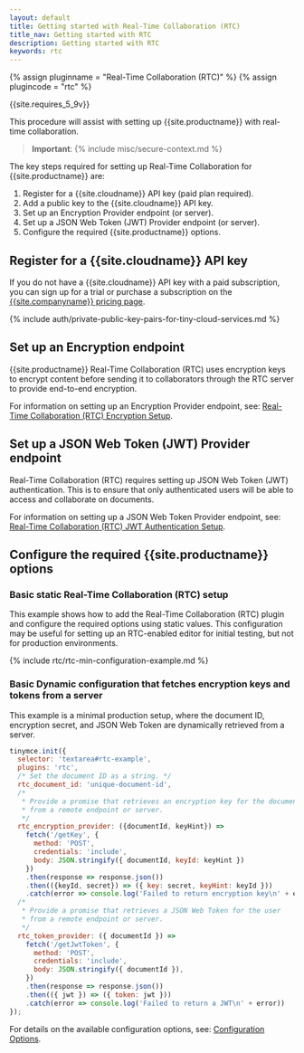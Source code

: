 ```yaml
---
layout: default
title: Getting started with Real-Time Collaboration (RTC)
title_nav: Getting started with RTC
description: Getting started with RTC
keywords: rtc
---
```


{% assign pluginname = "Real-Time Collaboration (RTC)" %}
{% assign plugincode = "rtc" %}

{{site.requires_5_9v}}

This procedure will assist with setting up {{site.productname}} with real-time collaboration.

> **Important**: {% include misc/secure-context.md %}

The key steps required for setting up Real-Time Collaboration for {{site.productname}} are:

1. Register for a {{site.cloudname}} API key (paid plan required).
1. Add a public key to the {{site.cloudname}} API key.
1. Set up an Encryption Provider endpoint (or server).
1. Set up a JSON Web Token (JWT) Provider endpoint (or server).
1. Configure the required {{site.productname}} options.

## Register for a {{site.cloudname}} API key

If you do not have a {{site.cloudname}} API key with a paid subscription, you can sign up for a trial or purchase a subscription on the [{{site.companyname}} pricing page]({{site.pricingpage}}).

{% include auth/private-public-key-pairs-for-tiny-cloud-services.md %}

## Set up an Encryption endpoint

{{site.productname}} Real-Time Collaboration (RTC) uses encryption keys to encrypt content before sending it to collaborators through the RTC server to provide end-to-end encryption.

For information on setting up an Encryption Provider endpoint, see: [Real-Time Collaboration (RTC) Encryption Setup]({{site.baseurl}}/rtc/encryption/).

## Set up a JSON Web Token (JWT) Provider endpoint

Real-Time Collaboration (RTC) requires setting up JSON Web Token (JWT) authentication. This is to ensure that only authenticated users will be able to access and collaborate on documents.

For information on setting up a JSON Web Token Provider endpoint, see: [Real-Time Collaboration (RTC) JWT Authentication Setup]({{site.baseurl}}/rtc/jwt-authentication/).

## Configure the required {{site.productname}} options

### Basic static Real-Time Collaboration (RTC) setup

This example shows how to add the Real-Time Collaboration (RTC) plugin and configure the required options using static values. This configuration may be useful for setting up an RTC-enabled editor for initial testing, but not for production environments.

{% include rtc/rtc-min-configuration-example.md %}

### Basic Dynamic configuration that fetches encryption keys and tokens from a server

This example is a minimal production setup, where the document ID, encryption secret, and JSON Web Token are dynamically retrieved from a server.

```js
tinymce.init({
  selector: 'textarea#rtc-example',
  plugins: 'rtc',
  /* Set the document ID as a string. */
  rtc_document_id: 'unique-document-id',
  /*
   * Provide a promise that retrieves an encryption key for the document
   * from a remote endpoint or server.
   */
  rtc_encryption_provider: ({documentId, keyHint}) =>
    fetch('/getKey', {
      method: 'POST',
      credentials: 'include',
      body: JSON.stringify({ documentId, keyId: keyHint })
    })
    .then(response => response.json())
    .then(({keyId, secret}) => ({ key: secret, keyHint: keyId }))
    .catch(error => console.log('Failed to return encryption key\n' + error)),
  /*
   * Provide a promise that retrieves a JSON Web Token for the user
   * from a remote endpoint or server.
   */
  rtc_token_provider: ({ documentId }) =>
    fetch('/getJwtToken', {
      method: 'POST',
      credentials: 'include',
      body: JSON.stringify({ documentId }),
    })
    .then(response => response.json())
    .then(({ jwt }) => ({ token: jwt }))
    .catch(error => console.log('Failed to return a JWT\n' + error))
});
```

For details on the available configuration options, see: [Configuration Options]({{site.baseurl}}/rtc/configuration/).

